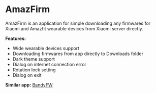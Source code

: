# AmazFirm
AmazFirm is an application for simple downloading any firmwares for Xiaomi and Amazfit wearable devices from Xiaomi server directly.

**Features:**
* Wide wearable devices support
* Downloading firmwares from app directly to Downloads folder
* Dark theme support
* Dialog on internet connection error
* Rotation lock setting
* Dialog on exit

**Similar app:** [BandyFW](https://github.com/AndyER03/BandyFW)
